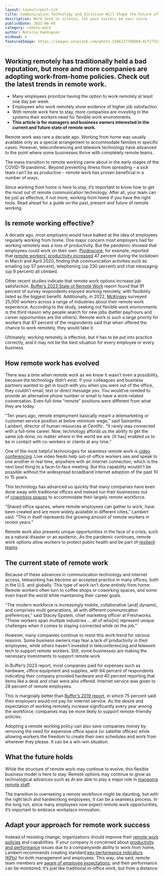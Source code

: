 ```yaml
---
layout: layouts/post.njk
title: Communication Technology and Inclusion Will Shape the Future of Remote Work
description: Work hard in silence, let your success be your noise
publishDate: 2023-06-09
category: remote-work
author: Natalie Hamingson
minRead: 6
featuredImage: https://images.unsplash.com/photo-1586227740560-8cf2732c1531?ixlib=rb-4.0.3&ixid=M3wxMjA3fDB8MHxzZWFyY2h8MTJ8fHJlbW90ZSUyMHdvcmt8ZW58MHx8MHx8fDA%3D&auto=format&fit=crop&w=600&q=60
---
```


<!-- @format -->

<!--StartFragment-->

## Working remotely has traditionally held a bad reputation, but more and more companies are adopting work-from-home policies. Check out the latest trends in remote work.

- Many employees prioritize having the option to work remotely at least one day per week.
- Employees who work remotely show evidence of higher job satisfaction.
- With remote work here to stay, more companies are investing in the systems their workers need for flexible work environments.
- **This article is for managers and business owners interested in the current and future state of remote work.**

Remote work was rare a decade ago. Working from home was usually available only as a special arrangement to accommodate families in specific cases. However, teleconferencing and telework technology have advanced to the point where some businesses thrive with completely remote teams.

The mass transition to remote working came about in the early stages of the COVID-19 pandemic. Beyond preventing illness from spreading – a sick team can’t be as productive – remote work has proven beneficial in a number of ways.

Since working from home is here to stay, it’s important to know how to get the most out of remote communication technology. After all, your team can be just as effective, if not more, working from home if you have the right tools. Read ahead for a guide on the past, present and future of remote working.

<!--EndFragment-->

<!--StartFragment-->

## Is remote working effective?

A decade ago, most employers would have balked at the idea of employees regularly working from home. One major concern most employers had for working remotely was a loss of productivity. But the pandemic showed that employees could work on their own. [Prodoscore](https://www.businesswire.com/news/home/20200519005295/en/), for example, reported that [remote workers’ productivity increased](https://www.businessnewsdaily.com/15259-working-from-home-more-productive.html) 47 percent during the lockdown in March and April 2020, finding that communication activities such as emailing (up 57 percent), telephoning (up 230 percent) and chat messaging (up 9 percent) all climbed.

Other recent studies indicate that remote work options increase job satisfaction. [Buffer’s 2023 State of Remote Work](https://buffer.com/state-of-remote-work/2023) report found that 91 percent of survey respondents enjoyed working remotely, with flexibility listed as the biggest benefit. Additionally, in 2022, [McKinsey](https://www.mckinsey.com/industries/real-estate/our-insights/americans-are-embracing-flexible-work-and-they-want-more-of-it) surveyed 25,000 workers across a range of industries about their remote work experience. According to the study, seeking out flexible work environments is the third reason why people search for new jobs (better pay/hours and career opportunities are the others). Remote work is such a large priority for workers that 87 percent of the respondents said that when offered the chance to work remotely, they would take it.

Ultimately, working remotely is effective, but it has to be put into practice correctly, and it may not be the best situation for every employee or every business.

<!--EndFragment-->

<!--StartFragment-->

## How remote work has evolved

There was a time when remote work as we know it wasn’t even a possibility, because the technology didn’t exist. If your colleagues and business partners wanted to get in touch with you when you were out of the office, they couldn’t email, text or direct message you. You would’ve needed to provide an alternative phone number or email to have a work-related conversation. Even full-time “remote” positions were different from what they are today.

“Ten years ago, remote employment basically meant a telemarketing or customer service position at below minimum wage,” said Samantha Lambert, director of human resources at Centific. “It rarely was connected with a full-time career. Now, technology affords us the ability to get the same job done, no matter where in the world we are. \[It has] enabled us to be in contact with co-workers or clients at any time.”

One of the most helpful technologies for seamless remote work is [video conferencing](https://www.businessnewsdaily.com/9555-choosing-a-video-conference-service.html). Live video feeds help out-of-office workers see and speak to one another in real time, anywhere with an internet connection, which is the next best thing to a face-to-face meeting. But this capability wouldn’t be possible without the widespread broadband internet adoption of the past 10 to 15 years.

This technology has advanced so quickly that many companies have even done away with traditional offices and instead run their businesses out of [coworking spaces](https://www.businessnewsdaily.com/7456-workspace-design-productivity.html) to accommodate their largely remote workforce.

“Shared office spaces, where remote employees can gather to work, have been created and are more widely available in different cities,” Lambert said. “This in itself represents the growing amount of remote workers in recent years.”

Remote work also presents unique opportunities in the face of a crisis, such as a natural disaster or an epidemic. As the pandemic continues, remote work options allow workers to protect public health and be part of [resilient teams](https://www.businessnewsdaily.com/10157-resilience-adaptability-business-success.html).

## The current state of remote work

Because of these advances in communication technology and internet access, teleworking has become an accepted practice in many offices, both in the U.S. and globally. This type of work isn’t done entirely from home: Remote workers often turn to coffee shops or coworking spaces, and some even travel the world while maintaining their career goals.

“The modern workforce is increasingly mobile, collaborative \[and] dynamic, and comprises multi generations, all with different communication preferences,” said Stacey Epstein, chief marketing officer at Freshworks. “These workers span multiple industries … all of who\[m] represent unique challenges when it comes to staying connected while on the job.”

However, many companies continue to resist this work trend for various reasons. Some business owners may fear a lack of productivity in their employees, while others haven’t invested in teleconferencing and telework tech to support remote workers. Still, some businesses are making the necessary investments to support remote work.

In Buffer’s 2023 report, most companies paid for expenses such as hardware, office equipment and supplies, with 64 percent of respondents indicating their company provided hardware and 40 percent reporting that items like a desk and chair were also offered. Internet service was given to 28 percent of remote employees.

This is marginally better than [Buffer’s 2019 report](https://buffer.com/state-of-remote-work/2019), in which 75 percent said their employers would *not* pay for internet service. As the desire and expectation of working remotely increase significantly every year among the workforce, companies may be more likely to support remote-friendly policies.

Adopting a remote working policy can also save companies money by removing the need for expensive office space (or satellite offices) while allowing workers the freedom to create their own schedules and work from wherever they please. It can be a win-win situation.

<!--EndFragment-->

<!--StartFragment-->

## What the future holds

While the structure of remote work may continue to evolve, this flexible business model is here to stay. Remote options may continue to grow as technological advances such as AI are able to play a major role in [managing remote staff](https://www.businessnewsdaily.com/15846-manage-remote-workers.html).

The transition to overseeing a remote workforce might be daunting, but with the right tech and hardworking employees, it can be a seamless process. In the long run, since many employees now expect remote work opportunities, it’s important to embrace workplace innovation.

## Adapt your approach for remote work success

Instead of resisting change, organizations should improve their [remote work policies](https://www.businessnewsdaily.com/7749-create-telecommuting-policy.html) and capabilities. If your company is concerned about [productivity and performance](https://www.businessnewsdaily.com/8331-most-productive-work-time.html) issues due to a companywide ability to work from home, Lambert recommends creating standard[ key performance indicators (KPIs)](https://www.businessnewsdaily.com/10976-setting-and-measuring-kpis.html) for both management and employees. This way, she said, remote team members are [aware of employee expectations](https://www.businessnewsdaily.com/9451-clear-employee-expectations.html), and their performance can be monitored. It’s just like traditional in-office work, but from a distance.

<!--EndFragment-->
